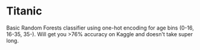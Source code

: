 # Titanic
Basic Random Forests classifier using one-hot encoding for age bins (0-16, 16-35, 35-). Will get you >76% accuracy on Kaggle and doesn't take super long. 
